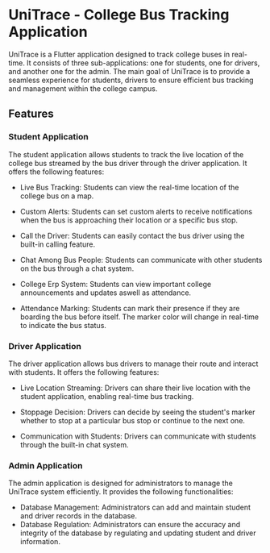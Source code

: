 
# UniTrace - College Bus Tracking Application

UniTrace is a Flutter application designed to track college buses in real-time. It consists of three sub-applications: one for students, one for drivers, and another one for the admin. The main goal of UniTrace is to provide a seamless experience for students, drivers to ensure efficient bus tracking and management within the college campus.



## Features

### Student Application

The student application allows students to track the live location of the college bus streamed by the bus driver through the driver application. It offers the following features:

- Live Bus Tracking: Students can view the real-time location of the college bus on a map.

- Custom Alerts: Students can set custom alerts to receive notifications when the bus is approaching their location or a specific bus stop.
- Call the Driver: Students can easily contact the bus driver using the built-in calling feature.
- Chat Among Bus People: Students can communicate with other students on the bus through a chat system.
- College Erp System: Students can view important college announcements and updates aswell as attendance.

- Attendance Marking: Students can mark their presence if they are boarding the bus before itself. The marker color will change in real-time to indicate the bus status.

### Driver Application

The driver application allows bus drivers to manage their route and interact with students. It offers the following features:

- Live Location Streaming: Drivers can share their live location with the student application, enabling real-time bus tracking.

- Stoppage Decision: Drivers can decide by seeing the student's marker whether to stop at a particular bus stop or continue to the next one.
- Communication with Students: Drivers can communicate with students through the built-in chat system.

### Admin Application
The admin application is designed for administrators to manage the UniTrace system efficiently. It provides the following functionalities:

- Database Management: Administrators can add and maintain student and driver records in the database.
- Database Regulation: Administrators can ensure the accuracy and integrity of the database by regulating and updating student and driver information.
